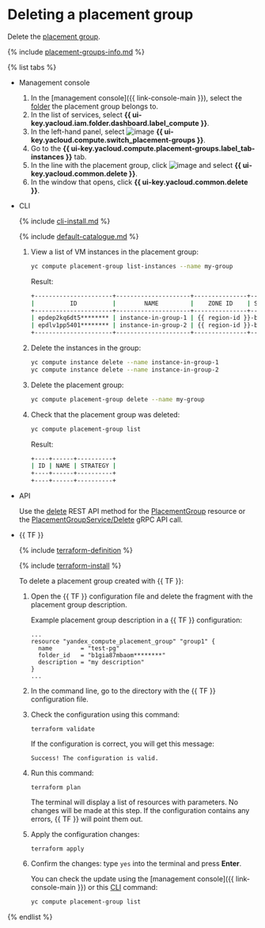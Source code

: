 # Deleting a placement group

Delete the [placement group](../../concepts/placement-groups.md).

{% include [placement-groups-info.md](../../../_includes/compute/placement-groups-info.md) %}

{% list tabs %}

- Management console

   1. In the [management console]({{ link-console-main }}), select the [folder](../../../resource-manager/concepts/resources-hierarchy.md#folder) the placement group belongs to.
   1. In the list of services, select **{{ ui-key.yacloud.iam.folder.dashboard.label_compute }}**.
   1. In the left-hand panel, select ![image](../../../_assets/compute/group-placement-pic.svg) **{{ ui-key.yacloud.compute.switch_placement-groups }}**.
   1. Go to the **{{ ui-key.yacloud.compute.placement-groups.label_tab-instances }}** tab.
   1. In the line with the placement group, click ![image](../../../_assets/options.svg) and select **{{ ui-key.yacloud.common.delete }}**.
   1. In the window that opens, click **{{ ui-key.yacloud.common.delete }}**.

- CLI

   {% include [cli-install.md](../../../_includes/cli-install.md) %}

   {% include [default-catalogue.md](../../../_includes/default-catalogue.md) %}

   1. View a list of VM instances in the placement group:

      ```bash
      yc compute placement-group list-instances --name my-group
      ```

      Result:

      ```bash
      +----------------------+---------------------+---------------+---------+-------------+-------------+
      |          ID          |        NAME         |    ZONE ID    | STATUS  | EXTERNAL IP | INTERNAL IP |
      +----------------------+---------------------+---------------+---------+-------------+-------------+
      | epdep2kq6dt5******** | instance-in-group-1 | {{ region-id }}-b | RUNNING |             | 10.129.0.5  |
      | epdlv1pp5401******** | instance-in-group-2 | {{ region-id }}-b | RUNNING |             | 10.129.0.30 |
      +----------------------+---------------------+---------------+---------+-------------+-------------+
      ```

   1. Delete the instances in the group:

      ```bash
      yc compute instance delete --name instance-in-group-1
      yc compute instance delete --name instance-in-group-2
      ```

   1. Delete the placement group:

      ```bash
      yc compute placement-group delete --name my-group
      ```

   1. Check that the placement group was deleted:

      ```bash
      yc compute placement-group list
      ```

      Result:

      ```bash
      +----+------+----------+
      | ID | NAME | STRATEGY |
      +----+------+----------+
      +----+------+----------+
      ```

- API

   Use the [delete](../../api-ref/PlacementGroup/delete.md) REST API method for the [PlacementGroup](../../api-ref/PlacementGroup/index.md) resource or the [PlacementGroupService/Delete](../../api-ref/grpc/placement_group_service.md#Delete) gRPC API call.

- {{ TF }}

   {% include [terraform-definition](../../../_tutorials/terraform-definition.md) %}

   {% include [terraform-install](../../../_includes/terraform-install.md) %}

   To delete a placement group created with {{ TF }}:

   1. Open the {{ TF }} configuration file and delete the fragment with the placement group description.

      Example placement group description in a {{ TF }} configuration:

      ```hcl
      ...
      resource "yandex_compute_placement_group" "group1" {
        name        = "test-pg"
        folder_id   = "b1gia87mbaom********"
        description = "my description"
      }
      ...
      ```

   1. In the command line, go to the directory with the {{ TF }} configuration file.

   1. Check the configuration using this command:

      ```
      terraform validate
      ```

      If the configuration is correct, you will get this message:

      ```
      Success! The configuration is valid.
      ```

   1. Run this command:

      ```
      terraform plan
      ```

      The terminal will display a list of resources with parameters. No changes will be made at this step. If the configuration contains any errors, {{ TF }} will point them out.

   1. Apply the configuration changes:

      ```
      terraform apply
      ```

   1. Confirm the changes: type `yes` into the terminal and press **Enter**.

      You can check the update using the [management console]({{ link-console-main }}) or this [CLI](../../../cli/quickstart.md) command:

      ```bash
      yc compute placement-group list
      ```

{% endlist %}
